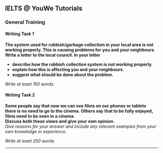 ## IELTS @ YouWe Tutorials
### General Training

#### Writing Task 1

**The system used for rubbish/garbage collection in your local area is not working properly. This is causing problems for you and your neighbours.**  
**Write a letter to the local council. In your letter**  
- **describe how the rubbish collection system is not working properly.**
- **explain how this is affecting you and your neighbours.**
- **suggest what should be done about the problem.**   

*Write at least 150 words.*


#### Writing Task 2  

**Some people say that now we can see films on our phones or tablets there is no need to go to the cinema. Others say that to be fully enjoyed, films need to be seen in a cinema.**  
**Discuss both these views and give your own opinion.**  
*Give reasons for your answer and include any relevant examples from your own knowledge or experience.*    

*Write at least 250 words*   

---
